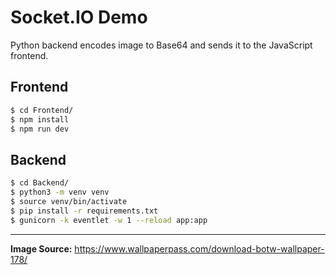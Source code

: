 # Socket.IO Demo

Python backend encodes image to Base64 and sends it to the JavaScript frontend.

## Frontend

```bash
$ cd Frontend/
$ npm install
$ npm run dev
```

## Backend

```bash
$ cd Backend/
$ python3 -m venv venv
$ source venv/bin/activate
$ pip install -r requirements.txt
$ gunicorn -k eventlet -w 1 --reload app:app
```

---

**Image Source:** https://www.wallpaperpass.com/download-botw-wallpaper-178/
